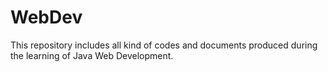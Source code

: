 # WebDev
This repository includes all kind of codes and documents produced during the learning of Java Web Development.
